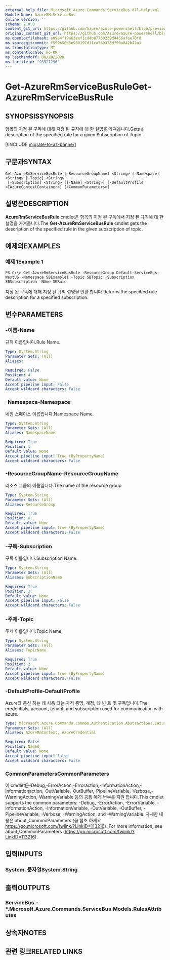 ```yaml
---
external help file: Microsoft.Azure.Commands.ServiceBus.dll-Help.xml
Module Name: AzureRM.ServiceBus
online version: ''
schema: 2.0.0
content_git_url: https://github.com/Azure/azure-powershell/blob/preview/src/ResourceManager/ServiceBus/Commands.ServiceBus/help/Get-AzureRmServiceBusRule.md
original_content_git_url: https://github.com/Azure/azure-powershell/blob/preview/src/ResourceManager/ServiceBus/Commands.ServiceBus/help/Get-AzureRmServiceBusRule.md
ms.openlocfilehash: e09e4f19a63eef1cd4b87760239d4456afee70fd
ms.sourcegitcommit: f599b50d5e980197d1fca769378df90a842b42a1
ms.translationtype: MT
ms.contentlocale: ko-KR
ms.lasthandoff: 08/20/2020
ms.locfileid: "93527296"
---
```

# <span data-ttu-id="1f6f0-101">Get-AzureRmServiceBusRule</span><span class="sxs-lookup"><span data-stu-id="1f6f0-101">Get-AzureRmServiceBusRule</span></span>

## <span data-ttu-id="1f6f0-102">SYNOPSIS</span><span class="sxs-lookup"><span data-stu-id="1f6f0-102">SYNOPSIS</span></span>
<span data-ttu-id="1f6f0-103">항목의 지정 된 구독에 대해 지정 된 규칙에 대 한 설명을 가져옵니다.</span><span class="sxs-lookup"><span data-stu-id="1f6f0-103">Gets a description of the specified rule for a given Subscription of  Topic.</span></span> 

[!INCLUDE [migrate-to-az-banner](../../includes/migrate-to-az-banner.md)]

## <span data-ttu-id="1f6f0-104">구문과</span><span class="sxs-lookup"><span data-stu-id="1f6f0-104">SYNTAX</span></span>

```
Get-AzureRmServiceBusRule [-ResourceGroupName] <String> [-Namespace] <String> [-Topic] <String>
 [-Subscription] <String> [[-Name] <String>] [-DefaultProfile <IAzureContextContainer>] [<CommonParameters>]
```

## <span data-ttu-id="1f6f0-105">설명은</span><span class="sxs-lookup"><span data-stu-id="1f6f0-105">DESCRIPTION</span></span>
<span data-ttu-id="1f6f0-106">**AzureRmServiceBusRule** cmdlet은 항목의 지정 된 구독에서 지정 된 규칙에 대 한 설명을 가져옵니다.</span><span class="sxs-lookup"><span data-stu-id="1f6f0-106">The **Get-AzureRmServiceBusRule** cmdlet gets the description of the specified rule in the given subscription of topic.</span></span>

## <span data-ttu-id="1f6f0-107">예제의</span><span class="sxs-lookup"><span data-stu-id="1f6f0-107">EXAMPLES</span></span>

### <span data-ttu-id="1f6f0-108">예제 1</span><span class="sxs-lookup"><span data-stu-id="1f6f0-108">Example 1</span></span>
```
PS C:\> Get-AzureRmServiceBusRule -ResourceGroup Default-ServiceBus-WestUS -Namespace SBExample1 -Topic SBTopic -Subscription SBSubscription -NAme SBRule
```

<span data-ttu-id="1f6f0-109">지정 된 구독에 대해 지정 된 규칙 설명을 반환 합니다.</span><span class="sxs-lookup"><span data-stu-id="1f6f0-109">Returns the specified rule description for a specified subscription.</span></span>

## <span data-ttu-id="1f6f0-110">변수</span><span class="sxs-lookup"><span data-stu-id="1f6f0-110">PARAMETERS</span></span>

### <span data-ttu-id="1f6f0-111">-이름</span><span class="sxs-lookup"><span data-stu-id="1f6f0-111">-Name</span></span>
<span data-ttu-id="1f6f0-112">규칙 이름입니다.</span><span class="sxs-lookup"><span data-stu-id="1f6f0-112">Rule Name.</span></span>

```yaml
Type: System.String
Parameter Sets: (All)
Aliases: 

Required: False
Position: 4
Default value: None
Accept pipeline input: False
Accept wildcard characters: False
```

### <span data-ttu-id="1f6f0-113">-Namespace</span><span class="sxs-lookup"><span data-stu-id="1f6f0-113">-Namespace</span></span>
<span data-ttu-id="1f6f0-114">네임 스페이스 이름입니다.</span><span class="sxs-lookup"><span data-stu-id="1f6f0-114">Namespace Name.</span></span>

```yaml
Type: System.String
Parameter Sets: (All)
Aliases: NamespaceName

Required: True
Position: 1
Default value: None
Accept pipeline input: True (ByPropertyName)
Accept wildcard characters: False
```

### <span data-ttu-id="1f6f0-115">-ResourceGroupName</span><span class="sxs-lookup"><span data-stu-id="1f6f0-115">-ResourceGroupName</span></span>
<span data-ttu-id="1f6f0-116">리소스 그룹의 이름입니다.</span><span class="sxs-lookup"><span data-stu-id="1f6f0-116">The name of the resource group</span></span>

```yaml
Type: System.String
Parameter Sets: (All)
Aliases: ResourceGroup

Required: True
Position: 0
Default value: None
Accept pipeline input: True (ByPropertyName)
Accept wildcard characters: False
```

### <span data-ttu-id="1f6f0-117">-구독</span><span class="sxs-lookup"><span data-stu-id="1f6f0-117">-Subscription</span></span>
<span data-ttu-id="1f6f0-118">구독 이름입니다.</span><span class="sxs-lookup"><span data-stu-id="1f6f0-118">Subscription Name.</span></span>

```yaml
Type: System.String
Parameter Sets: (All)
Aliases: SubscriptionName

Required: True
Position: 3
Default value: None
Accept pipeline input: False
Accept wildcard characters: False
```

### <span data-ttu-id="1f6f0-119">-주제</span><span class="sxs-lookup"><span data-stu-id="1f6f0-119">-Topic</span></span>
<span data-ttu-id="1f6f0-120">주제 이름입니다.</span><span class="sxs-lookup"><span data-stu-id="1f6f0-120">Topic Name.</span></span>

```yaml
Type: System.String
Parameter Sets: (All)
Aliases: TopicName

Required: True
Position: 2
Default value: None
Accept pipeline input: True (ByPropertyName)
Accept wildcard characters: False
```

### <span data-ttu-id="1f6f0-121">-DefaultProfile</span><span class="sxs-lookup"><span data-stu-id="1f6f0-121">-DefaultProfile</span></span>
<span data-ttu-id="1f6f0-122">Azure와 통신 하는 데 사용 되는 자격 증명, 계정, 테 넌 트 및 구독입니다.</span><span class="sxs-lookup"><span data-stu-id="1f6f0-122">The credentials, account, tenant, and subscription used for communication with azure.</span></span>

```yaml
Type: Microsoft.Azure.Commands.Common.Authentication.Abstractions.IAzureContextContainer
Parameter Sets: (All)
Aliases: AzureRmContext, AzureCredential

Required: False
Position: Named
Default value: None
Accept pipeline input: False
Accept wildcard characters: False
```

### <span data-ttu-id="1f6f0-123">CommonParameters</span><span class="sxs-lookup"><span data-stu-id="1f6f0-123">CommonParameters</span></span>
<span data-ttu-id="1f6f0-124">이 cmdlet은-Debug,-ErrorAction,-Erroraction,-InformationAction,-Informationaction,-OutVariable,-OutBuffer,-PipelineVariable,-Verbose,-WarningAction,-WarningVariable 등의 공통 매개 변수를 지원 합니다.</span><span class="sxs-lookup"><span data-stu-id="1f6f0-124">This cmdlet supports the common parameters: -Debug, -ErrorAction, -ErrorVariable, -InformationAction, -InformationVariable, -OutVariable, -OutBuffer, -PipelineVariable, -Verbose, -WarningAction, and -WarningVariable.</span></span> <span data-ttu-id="1f6f0-125">자세한 내용은 about_CommonParameters (을 참조 하세요 https://go.microsoft.com/fwlink/?LinkID=113216) .</span><span class="sxs-lookup"><span data-stu-id="1f6f0-125">For more information, see about_CommonParameters (https://go.microsoft.com/fwlink/?LinkID=113216).</span></span>

## <span data-ttu-id="1f6f0-126">입력</span><span class="sxs-lookup"><span data-stu-id="1f6f0-126">INPUTS</span></span>

### <span data-ttu-id="1f6f0-127">System. 문자열</span><span class="sxs-lookup"><span data-stu-id="1f6f0-127">System.String</span></span>

## <span data-ttu-id="1f6f0-128">출력</span><span class="sxs-lookup"><span data-stu-id="1f6f0-128">OUTPUTS</span></span>

### <span data-ttu-id="1f6f0-129">ServiceBus.-\*.</span><span class="sxs-lookup"><span data-stu-id="1f6f0-129">Microsoft.Azure.Commands.ServiceBus.Models.RulesAttributes</span></span>

## <span data-ttu-id="1f6f0-130">상속자</span><span class="sxs-lookup"><span data-stu-id="1f6f0-130">NOTES</span></span>

## <span data-ttu-id="1f6f0-131">관련 링크</span><span class="sxs-lookup"><span data-stu-id="1f6f0-131">RELATED LINKS</span></span>

